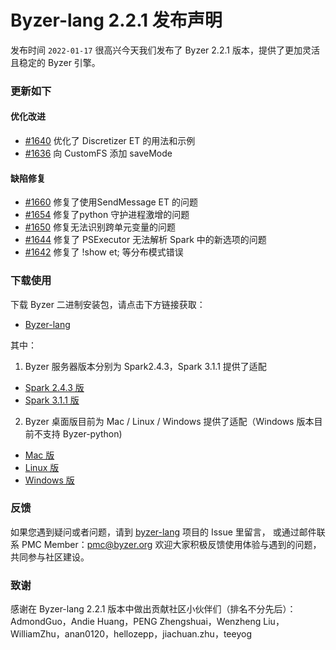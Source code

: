 # Byzer-lang 2.2.1 发布声明

发布时间 `2022-01-17`
很高兴今天我们发布了 Byzer 2.2.1 版本，提供了更加灵活且稳定的 Byzer 引擎。

### 更新如下
#### 优化改进
- [#1640](https://github.com/byzer-org/byzer-lang/pull/1640)  优化了 Discretizer ET 的用法和示例
- [#1636](https://github.com/byzer-org/byzer-lang/pull/1636)  向 CustomFS 添加 saveMode

#### 缺陷修复
- [#1660](https://github.com/byzer-org/byzer-lang/pull/1660)  修复了使用SendMessage ET 的问题
- [#1654](https://github.com/byzer-org/byzer-lang/pull/1654)  修复了python 守护进程激增的问题
- [#1650](https://github.com/byzer-org/byzer-lang/pull/1650)  修复无法识别跨单元变量的问题
- [#1644](https://github.com/byzer-org/byzer-lang/pull/1644)  修复了 PSExecutor 无法解析 Spark 中的新选项的问题
- [#1642](https://github.com/byzer-org/byzer-lang/pull/1642)  修复了 !show et; 等分布模式错误

### 下载使用

下载 Byzer 二进制安装包，请点击下方链接获取：
- [Byzer-lang](https://download.byzer.org/byzer/2.2.1/)

其中：
1. Byzer 服务器版本分别为 Spark2.4.3，Spark 3.1.1 提供了适配
- [Spark 2.4.3 版](https://download.byzer.org/byzer/2.2.1/byzer-lang_2.4-2.2.1.tar.gz)
- [Spark 3.1.1 版](https://download.byzer.org/byzer/2.2.1/byzer-lang_3.0-2.2.1.tar.gz)
2. Byzer 桌面版目前为 Mac / Linux / Windows 提供了适配（Windows 版本目前不支持 Byzer-python)
- [Mac 版](https://download.byzer.org/byzer/2.2.1/byzer-lang-darwin-0.0.7.vsix)
- [Linux 版](https://download.byzer.org/byzer/2.2.1/byzer-lang-linux-0.0.7.vsix)
- [Windows 版](https://download.byzer.org/byzer/2.2.1/byzer-lang-win-0.0.7.vsix)

### 反馈
如果您遇到疑问或者问题，请到 [byzer-lang](https://github.com/byzer-org/byzer-lang) 项目的 Issue 里留言，
或通过邮件联系 PMC Member：[pmc@byzer.org](mailto:pmc@byzer.org)
欢迎大家积极反馈使用体验与遇到的问题，共同参与社区建设。

### 致谢
感谢在 Byzer-lang 2.2.1 版本中做出贡献社区小伙伴们（排名不分先后）：AdmondGuo，Andie Huang，PENG Zhengshuai，Wenzheng Liu，WilliamZhu，anan0120，hellozepp，jiachuan.zhu，teeyog